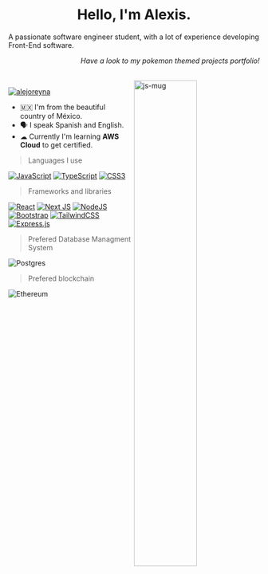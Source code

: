 
<h1 align="center"> Hello, I'm Alexis. </h1>


<p> A passionate software engineer student, with a lot of experience developing Front-End software. </p>
<p align="right"> <em> Have a look to my pokemon themed projects portfolio! </em> </p>
<br>

<img align="right" src="https://github.com/user-attachments/assets/43abc06e-7693-4d49-9ec5-468347dee5c2" width="50%" alt="js-mug">

<p align="left"> <a href="https://twitter.com/AlejoReyna_" target="blank"><img src="https://img.shields.io/twitter/follow/AlejoReyna_?logo=twitter&style=for-the-badge" alt="alejoreyna" /></a> </p>

- 🇲🇽 I'm from the beautiful country of México.
- 🗣️ I speak Spanish and English.
- ☁ Currently I'm learning **AWS Cloud** to get certified.

<p align="left">

> Languages I use

<a href="#"><img src="https://img.shields.io/badge/javascript-%23323330.svg?style=for-the-badge&logo=javascript&logoColor=%23F7DF1E" alt="JavaScript"></a>
<a href="#"><img src="https://img.shields.io/badge/typescript-%23007ACC.svg?style=for-the-badge&logo=typescript&logoColor=white" alt="TypeScript"></a>
<a href="#"><img src="https://img.shields.io/badge/css3-%231572B6.svg?style=for-the-badge&logo=css3&logoColor=white" alt="CSS3"></a>

> Frameworks and libraries

<a href="#"><img src="https://img.shields.io/badge/react-%2320232a.svg?style=for-the-badge&logo=react&logoColor=%2361DAFB" alt="React"></a>
<a href="#"><img src="https://img.shields.io/badge/Next-black?style=for-the-badge&logo=next.js&logoColor=white" alt="Next JS"></a>
<a href="#"><img src="https://img.shields.io/badge/node.js-6DA55F?style=for-the-badge&logo=node.js&logoColor=white" alt="NodeJS"></a>
<a href="#"><img src="https://img.shields.io/badge/bootstrap-%238511FA.svg?style=for-the-badge&logo=bootstrap&logoColor=white" alt="Bootstrap"></a>
<a href="#"><img src="https://img.shields.io/badge/tailwindcss-%2338B2AC.svg?style=for-the-badge&logo=tailwind-css&logoColor=white" alt="TailwindCSS"></a>
<a href="#"><img src="https://img.shields.io/badge/express.js-%23404d59.svg?style=for-the-badge&logo=express&logoColor=%2361DAFB" alt="Express.js"></a>
</p>

> Prefered Database Managment System

![Postgres](https://img.shields.io/badge/postgres-%23316192.svg?style=for-the-badge&logo=postgresql&logoColor=white)

> Prefered blockchain

![Ethereum](https://img.shields.io/badge/Ethereum-3C3C3D?style=for-the-badge&logo=Ethereum&logoColor=white)










